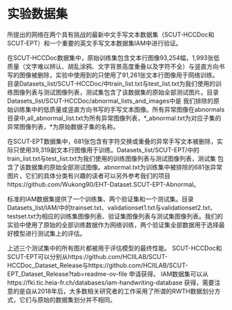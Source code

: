 # 实验数据集

所提出的网络在两个具有挑战的最新中文手写文本数据集（SCUT-HCCDoc和SCUT-EPT）和一个重要的英文手写文本数据集IAM中进行验证。

在SCUT-HCCDoc数据集中，原始训练集包含文本行图像93,254幅，1,993张低质量（文字难以辨认、胡乱涂鸦、文字背景高度重叠以及字符不全）与竖直方向书写的图像被删除，实验中使用到的只使用了91,261张文本行图像用于网络训练。
目录Datasets_list/SCUT-HCCDoc/中train_list.txt与test_list.txt为我们使用的训练图像列表与测试图像列表，测试集包含了该数据集的原始全部测试图片。目录Datasets_list/SCUT-HCCDoc/abnormal_lists_and_images中是
我们排除的原始训练集中的低质量或竖直方向书写的手写文本图像。所有异常图像在abnormals目录中,all_abnormal_list.txt为所有异常图像列表，*_abnormal.txt为对应子集的异常图像列表，*为原始数据子集的名称。

在SCUT-EPT数据集中，681张包含有字符交换或重叠的异常手写文本被删除，实际只使用39,319副文本行图像用于训练。Datasets_list/SCUT-EPT/中的train_list.txt与test_list.txt为我们使用的训练图像列表与测试图像列表，测试集
包含了该数据集的原始全部测试图像。abnormal.txt为训练集中被排除的681张异常图片，它们的具体分类有兴趣的读者可以另外参考我们的项目https://github.com/Wukong90/EHT-Dataset.SCUT-EPT-Abnormal。

标准的IAM数据集提供了一个训练集、两个验证集和一个测试集。目录Datasets_list/IAM/中的trainset.txt、validationset1.txt与validationset2.txt、
testset.txt为相应的训练集图像列表、验证集图像列表与测试集图像列表。我们的实验中使用了原始的全部训练数据作为网络训练，两个验证集全部数据用于选择最好模型进行测试集上的评估。

上述三个测试集中的所有图片都被用于评估模型的最终性能。
SCUT-HCCDoc和SCUT-EPT可以分别从https://github.com/HCIILAB/SCUT-HCCDoc_Dataset_Release与https://github.com/HCIILAB/SCUT-EPT_Dataset_Release?tab=readme-ov-file 申请获得。
IAM数据集可以从https://fki.tic.heia-fr.ch/databases/iam-handwriting-database 获得，需要注意的是自从2018年后，大多数相关研究者的工作采用了所谓的RWTH数据划分方式，它们与原始的数据集划分并不相同。
